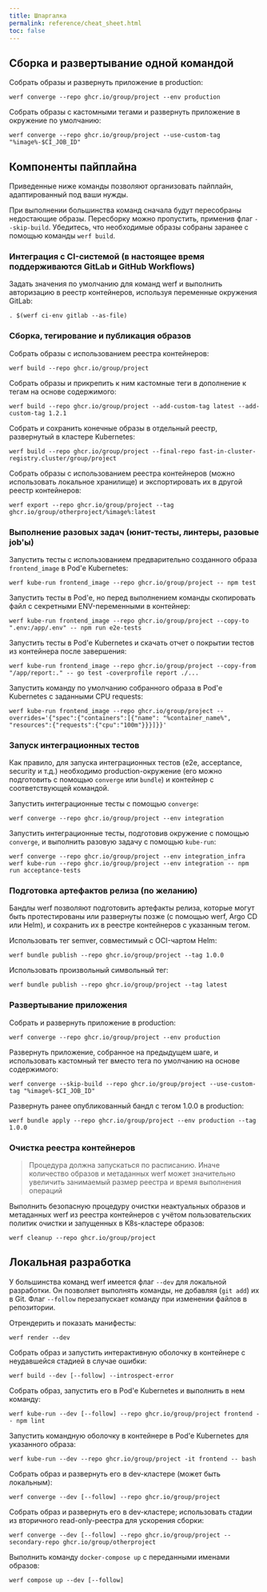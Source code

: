 ```yaml
---
title: Шпаргалка
permalink: reference/cheat_sheet.html
toc: false
---
```


## Сборка и развертывание одной командой

Собрать образы и развернуть приложение в production:

```shell
werf converge --repo ghcr.io/group/project --env production
```

Собрать образы с кастомными тегами и развернуть приложение в окружение по умолчанию:

```shell
werf converge --repo ghcr.io/group/project --use-custom-tag "%image%-$CI_JOB_ID"
```

## Компоненты пайплайна

Приведенные ниже команды позволяют организовать пайплайн, адаптированный под ваши нужды.

При выполнении большинства команд сначала будут пересобраны недостающие образы. Пересборку можно пропустить, применив флаг `--skip-build`. Убедитесь, что необходимые образы собраны заранее с помощью команды `werf build`.

### Интеграция с CI-системой (в настоящее время поддерживаются GitLab и GitHub Workflows)

Задать значения по умолчанию для команд werf и выполнить авторизацию в реестр контейнеров, используя переменные окружения GitLab:

```shell
. $(werf ci-env gitlab --as-file) 
```

### Сборка, тегирование и публикация образов

Собрать образы с использованием реестра контейнеров:

```shell
werf build --repo ghcr.io/group/project
```

Собрать образы и прикрепить к ним кастомные теги в дополнение к тегам на основе содержимого:

```shell
werf build --repo ghcr.io/group/project --add-custom-tag latest --add-custom-tag 1.2.1
```

Собрать и сохранить конечные образы в отдельный реестр, развернутый в кластере Kubernetes:

```shell
werf build --repo ghcr.io/group/project --final-repo fast-in-cluster-registry.cluster/group/project
```

Собрать образы с использованием реестра контейнеров (можно использовать локальное хранилище) и экспортировать их в другой реестр контейнеров:

```shell
werf export --repo ghcr.io/group/project --tag ghcr.io/group/otherproject/%image%:latest
```

### Выполнение разовых задач (юнит-тесты, линтеры, разовые job'ы)

Запустить тесты с использованием предварительно созданного образа `frontend_image` в Pod'е Kubernetes:

```shell
werf kube-run frontend_image --repo ghcr.io/group/project -- npm test
```

Запустить тесты в Pod'е, но перед выполнением команды скопировать файл с секретными ENV-переменными в контейнер:

```shell
werf kube-run frontend_image --repo ghcr.io/group/project --copy-to ".env:/app/.env" -- npm run e2e-tests
```

Запустить тесты в Pod'е Kubernetes и скачать отчет о покрытии тестов из контейнера после завершения:

```shell
werf kube-run frontend_image --repo ghcr.io/group/project --copy-from "/app/report:." -- go test -coverprofile report ./...
```

Запустить команду по умолчанию собранного образа в Pod'е Kubernetes с заданными CPU requests:

```shell
werf kube-run frontend_image --repo ghcr.io/group/project --overrides='{"spec":{"containers":[{"name": "%container_name%", "resources":{"requests":{"cpu":"100m"}}}]}}'
```

### Запуск интеграционных тестов

Как правило, для запуска интеграционных тестов (e2e, acceptance, security и т.д.) необходимо production-окружение (его можно подготовить с помощью `converge` или `bundle`) и контейнер с соответствующей командой. 

Запустить интеграционные тесты с помощью `converge`:

```shell
werf converge --repo ghcr.io/group/project --env integration
```

Запустить интеграционные тесты, подготовив окружение с помощью `converge`, и выполнить разовую задачу с помощью `kube-run`:

```shell
werf converge --repo ghcr.io/group/project --env integration_infra
werf kube-run --repo ghcr.io/group/project --env integration -- npm run acceptance-tests
```

### Подготовка артефактов релиза (по желанию)

Бандлы werf позволяют подготовить артефакты релиза, которые могут быть протестированы или развернуты позже (с помощью werf, Argo CD или Helm), и сохранить их в реестре контейнеров с указанным тегом. 

Использовать тег semver, совместимый с OCI-чартом Helm:

```shell
werf bundle publish --repo ghcr.io/group/project --tag 1.0.0
```

Использовать произвольный символьный тег:

```shell
werf bundle publish --repo ghcr.io/group/project --tag latest
```

### Развертывание приложения

Собрать и развернуть приложение в production:

```shell
werf converge --repo ghcr.io/group/project --env production
```

Развернуть приложение, собранное на предыдущем шаге, и использовать кастомный тег вместо тега по умолчанию на основе содержимого:

```shell
werf converge --skip-build --repo ghcr.io/group/project --use-custom-tag "%image%-$CI_JOB_ID"
```

Развернуть ранее опубликованный бандл с тегом 1.0.0 в production:

```shell
werf bundle apply --repo ghcr.io/group/project --env production --tag 1.0.0
```

### Очистка реестра контейнеров

> Процедура должна запускаться по расписанию. Иначе количество образов и метаданных werf может значительно увеличить занимаемый размер реестра и время выполнения операций

Выполнить безопасную процедуру очистки неактуальных образов и метаданных werf из реестра контейнеров с учётом пользовательских политик очистки и запущенных в K8s-кластере образов:

```shell
werf cleanup --repo ghcr.io/group/project
```

## Локальная разработка

У большинства команд werf имеется флаг `--dev` для локальной разработки. Он позволяет выполнять команды, не добавляя (`git add`) их в Git. Флаг `--follow` перезапускает команду при изменении файлов в репозитории.

Отрендерить и показать манифесты:

```shell
werf render --dev
```

Собрать образ и запустить интерактивную оболочку в контейнере с неудавшейся стадией в случае ошибки: 

```shell
werf build --dev [--follow] --introspect-error
```

Собрать образ, запустить его в Pod'е Kubernetes и выполнить в нем команду:

```shell
werf kube-run --dev [--follow] --repo ghcr.io/group/project frontend -- npm lint
```

Запустить командную оболочку в контейнере в Pod'e Kubernetes для указанного образа: 

```shell
werf kube-run --dev --repo ghcr.io/group/project -it frontend -- bash
```

Собрать образ и развернуть его в dev-кластере (может быть локальным):

```shell
werf converge --dev [--follow] --repo ghcr.io/group/project
```

Собрать образ и развернуть его в dev-кластере; использовать стадии из вторичного read-only-реестра для ускорения сборки:

```shell
werf converge --dev [--follow] --repo ghcr.io/group/project --secondary-repo ghcr.io/group/otherproject
```

Выполнить команду `docker-compose up` с переданными именами образов:

```shell
werf compose up --dev [--follow]
```
